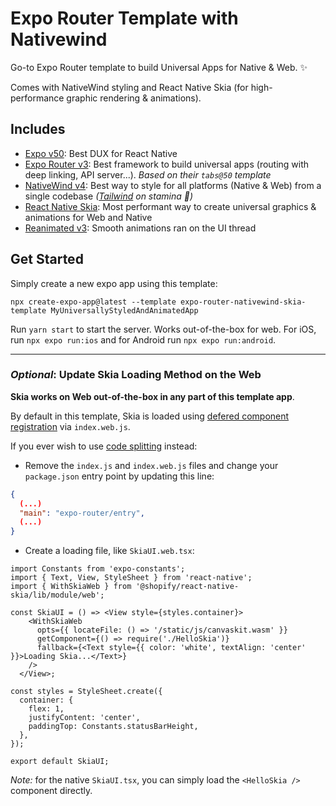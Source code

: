 # Expo Router Template with Nativewind

Go-to Expo Router template to build Universal Apps for Native & Web. ✨ 

Comes with NativeWind styling and React Native Skia (for high-performance graphic rendering & animations).

## Includes

- [Expo v50](https://docs.expo.dev/): Best DUX for React Native
- [Expo Router v3](https://docs.expo.dev/router/introduction/): Best framework to build universal apps (routing with deep linking, API server...). _Based on their `tabs@50` template_
- [NativeWind v4](https://www.nativewind.dev/v4/overview/): Best way to style for all platforms (Native & Web) from a single codebase _([Tailwind](https://tailwindcss.com/) on stamina 💊)_
- [React Native Skia](https://shopify.github.io/react-native-skia/): Most performant way to create universal graphics & animations for Web and Native
- [Reanimated v3](https://docs.swmansion.com/react-native-reanimated/): Smooth animations ran on the UI thread

## Get Started

Simply create a new expo app using this template:

```
npx create-expo-app@latest --template expo-router-nativewind-skia-template MyUniversallyStyledAndAnimatedApp
```

Run `yarn start` to start the server. Works out-of-the-box for web. For iOS, run `npx expo run:ios` and for Android run `npx expo run:android`.

---

### _Optional_: Update Skia Loading Method on the Web 

 **Skia works on Web out-of-the-box in any part of this template app**.

By default in this template, Skia is loaded using [defered component registration](https://shopify.github.io/react-native-skia/docs/getting-started/web#using-defered-component-registration) via `index.web.js`.



If you ever wish to use [code splitting](https://shopify.github.io/react-native-skia/docs/getting-started/web#using-code-splitting) instead:

- Remove the `index.js` and `index.web.js` files and change your `package.json` entry point by updating this line: 

```json
{
  (...)
  "main": "expo-router/entry",
  (...)
}
```

- Create a loading file, like `SkiaUI.web.tsx`:

```tsx
import Constants from 'expo-constants';
import { Text, View, StyleSheet } from 'react-native';
import { WithSkiaWeb } from '@shopify/react-native-skia/lib/module/web';

const SkiaUI = () => <View style={styles.container}>
    <WithSkiaWeb
      opts={{ locateFile: () => '/static/js/canvaskit.wasm' }}
      getComponent={() => require('./HelloSkia')}
      fallback={<Text style={{ color: 'white', textAlign: 'center' }}>Loading Skia...</Text>}
    />
  </View>;

const styles = StyleSheet.create({
  container: {
    flex: 1,
    justifyContent: 'center',
    paddingTop: Constants.statusBarHeight,
  },
});

export default SkiaUI;
```

_Note:_ for the native `SkiaUI.tsx`, you can simply load the `<HelloSkia />` component directly.
